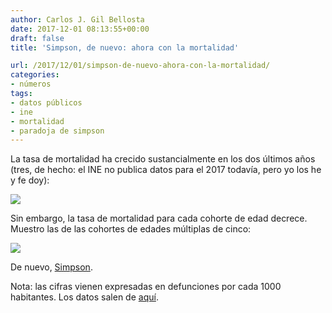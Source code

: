 ```yaml
---
author: Carlos J. Gil Bellosta
date: 2017-12-01 08:13:55+00:00
draft: false
title: 'Simpson, de nuevo: ahora con la mortalidad'

url: /2017/12/01/simpson-de-nuevo-ahora-con-la-mortalidad/
categories:
- números
tags:
- datos públicos
- ine
- mortalidad
- paradoja de simpson
---
```


La tasa de mortalidad ha crecido sustancialmente en los dos últimos años (tres, de hecho: el INE no publica datos para el 2017 todavía, pero yo los he y fe doy):

![](/wp-uploads/2017/11/tasa_bruta_mortalidad.png)


Sin embargo, la tasa de mortalidad para cada cohorte de edad decrece. Muestro las de las cohortes de edades múltiplas de cinco:

![](/wp-uploads/2017/11/mortalidad_cohortes.png)

De nuevo, [Simpson](https://www.datanalytics.com/tag/paradoja-de-simpson/).

Nota: las cifras vienen expresadas en defunciones por cada 1000 habitantes. Los datos salen de [aquí](http://www.ine.es/dynt3/inebase/index.htm?padre=1153).

